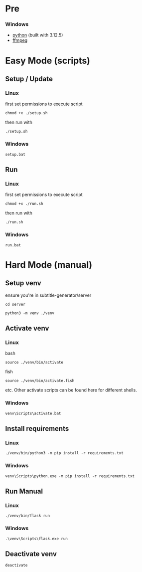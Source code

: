 # Pre

### Windows

- [python](https://python.org) (built with 3.12.5)
- [ffmpeg](https://ffmpeg.org)

# Easy Mode (scripts)

## Setup / Update

### Linux

first set permissions to execute script

```
chmod +x ./setup.sh
```

then run with

```
./setup.sh
```

### Windows

```
setup.bat
```

## Run

### Linux

first set permissions to execute script

```
chmod +x ./run.sh
```

then run with

```
./run.sh
```

### Windows

```
run.bat
```

# Hard Mode (manual)

## Setup venv

ensure you're in subtitle-generator/server

```
cd server
```

```
python3 -m venv ./venv
```

## Activate venv

### Linux

bash

```
source ./venv/bin/activate
```

fish

```
source ./venv/bin/activate.fish
```

etc. Other activate scripts can be found here for different shells.

### Windows

```
venv\Scripts\activate.bat
```

## Install requirements

### Linux

```
./venv/bin/python3 -m pip install -r requirements.txt
```

### Windows

```
venv\Scripts\python.exe -m pip install -r requirements.txt
```

## Run Manual

### Linux

```
./venv/bin/flask run
```

### Windows

```
.\venv\Scripts\flask.exe run
```

## Deactivate venv

```
deactivate
```
